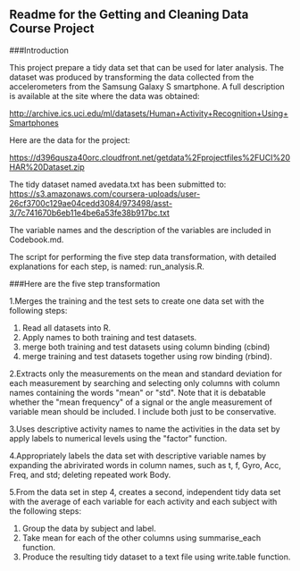 ## Readme for the Getting and Cleaning Data Course Project

###Introduction

This project prepare a tidy data set that can be used for later analysis. The dataset was produced by transforming the data collected from the accelerometers from the Samsung Galaxy S smartphone. A full description is available at the site where the data was obtained:

http://archive.ics.uci.edu/ml/datasets/Human+Activity+Recognition+Using+Smartphones

Here are the data for the project:

https://d396qusza40orc.cloudfront.net/getdata%2Fprojectfiles%2FUCI%20HAR%20Dataset.zip

The tidy dataset named avedata.txt has been submitted to:
https://s3.amazonaws.com/coursera-uploads/user-26cf3700c129ae04cedd3084/973498/asst-3/7c741670b6eb11e4be6a53fe38b917bc.txt

The variable names and the description of the variables are included in Codebook.md.

The script for performing the five step data transformation, with detailed explanations for each step, is named:
run_analysis.R.


###Here are the five step transformation

1.Merges the training and the test sets to create one data set with the following steps:
  1. Read all datasets into R.
  2. Apply names to both training and test datasets.
  3. merge both training and test datasets using column binding (cbind)
  4. merge training and test datasets together using row binding (rbind). 

2.Extracts only the measurements on the mean and standard deviation for each measurement by searching and selecting only columns with column names containing the words "mean" or "std".  Note that it is debatable whether the "mean frequency" of a signal or the angle measurement of variable mean should be included. I include both just to be conservative.
  
3.Uses descriptive activity names to name the activities in the data set by apply labels to numerical levels using the "factor" function.

4.Appropriately labels the data set with descriptive variable names by expanding the abrivirated words in column names, such as t, f, Gyro, Acc, Freq, and std; deleting repeated work Body.
  
5.From the data set in step 4, creates a second, independent tidy data set with the average of each variable for each activity and each subject with the following steps:
  1. Group the data by subject and label.
  2. Take mean for each of the other columns using summarise_each function.
  3. Produce the resulting tidy dataset to a text file using write.table function.

